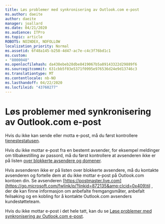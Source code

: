 ```yaml
---
title: Løs problemer med synkronisering av Outlook.com e-post
ms.author: daeite
author: daeite
manager: joallard
ms.date: 04/21/2020
ms.audience: ITPro
ms.topic: article
ROBOTS: NOINDEX, NOFOLLOW
localization_priority: Normal
ms.assetid: 6f48a145-b258-4d47-ac7e-c4c3f76bd1c1
ms.custom:
- "8000048"
ms.openlocfilehash: da438ebeb28dbe8419067b5a89143322d29889f6
ms.sourcegitcommit: 631cbb5f03e5371f0995e976536d24e9d13746c3
ms.translationtype: MT
ms.contentlocale: nb-NO
ms.lasthandoff: 04/22/2020
ms.locfileid: "43760277"
---
```

# <a name="fix-outlookcom-email-sync-issues"></a>Løs problemer med synkronisering av Outlook.com e-post

Hvis du ikke kan sende eller motta e-post, må du først kontrollere [tjenestestatusen](https://go.microsoft.com/fwlink/p/?linkid=837482&amp;clcid=0x409).
  
Hvis du ikke mottar e-post fra en bestemt avsender, for eksempel meldinger om tilbakestilling av passord, må du først kontrollere at avsenderen ikke er på listen [over blokkerte avsendere og domener](https://outlook.live.com/mail/options/mail/junkEmail/blockedSendersAndDomains).
  
Hvis avsenderen ikke er på listen over blokkerte avsendere, må du kontakte avsenderen og fortelle dem at du ikke mottar e-post på Outlook.com kontoen din. Se avsenderen [https://postmaster.live.com](https://go.microsoft.com/fwlink/p/?linkid=872135&amp;clcid=0x409)til , der de kan finne informasjon om anbefalte fremgangsmåter, anbefalt feilsøking og en kobling for å kontakte Outlook.com avsenders kundestøtteteam.
  
Hvis du ikke mottar e-post i det hele tatt, kan du se [Løse problemer med synkronisering av Outlook.com e-post](https://support.office.com/article/d39e3341-8d79-4bf1-b3c7-ded602233642?wt.mc_id=Office_Outlook_com_Alchemy).